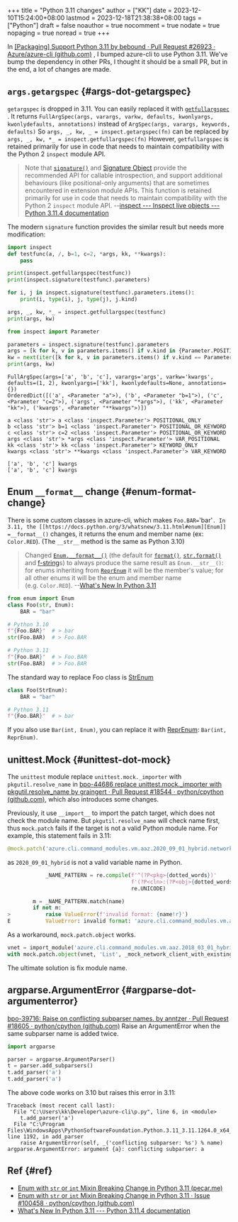 +++
title = "Python 3.11 changes"
author = ["KK"]
date = 2023-12-10T15:24:00+08:00
lastmod = 2023-12-18T21:38:38+08:00
tags = ["Python"]
draft = false
noauthor = true
nocomment = true
nodate = true
nopaging = true
noread = true
+++

In [[Packaging] Support Python 3.11 by bebound · Pull Request #26923 · Azure/azure-cli (github.com)](https://github.com/Azure/azure-cli/pull/26923) , I bumped azure-cli to use Python 3.11. We've bump the dependency in other PRs, I thought it should be a small PR, but in the end, a lot of changes are made.


## `args.getargspec` {#args-dot-getargspec}

`getargspec` is dropped in 3.11. You can easily replaced it with [`getfullargspec`](https://docs.python.org/3/library/inspect.html#inspect.getfullargspec) . It returns `FullArgSpec(args, varargs, varkw, defaults, kwonlyargs, kwonlydefaults, annotations)` instead of `ArgSpec(args, varargs, keywords, defaults)` So `args, _, kw, _ = inspect.getargspec(fn)` can be replaced by `args, _, kw, *_ = inspect.getfullargspec(fn)` However, `getfullargspec` is retained primarily for use in code that needs to maintain compatibility with the Python 2 `inspect` module API.

> Note that [`signature()`](https://docs.python.org/3.11/library/inspect.html#inspect.signature) and [Signature Object](https://docs.python.org/3.11/library/inspect.html#inspect-signature-object) provide the recommended API for callable introspection, and support additional behaviours (like positional-only arguments) that are sometimes encountered in extension module APIs. This function is retained primarily for use in code that needs to maintain compatibility with the Python 2 `inspect` module API. --[inspect --- Inspect live objects --- Python 3.11.4 documentation](https://docs.python.org/3.11/library/inspect.html#inspect.getfullargspec)

The modern `signature` function provides the similar result but needs more modification:

```python
import inspect
def testfunc(a, /, b=1, c=2, *args, kk, **kwargs):
    pass

print(inspect.getfullargspec(testfunc))
print(inspect.signature(testfunc).parameters)

for i, j in inspect.signature(testfunc).parameters.items():
    print(i, type(i), j, type(j), j.kind)

args, _, kw, *_ = inspect.getfullargspec(testfunc)
print(args, kw)

from inspect import Parameter

parameters = inspect.signature(testfunc).parameters
args = [k for k, v in parameters.items() if v.kind in {Parameter.POSITIONAL_OR_KEYWORD, Parameter.POSITIONAL_ONLY}]
kw = next(iter([k for k, v in parameters.items() if v.kind == Parameter.VAR_KEYWORD]), None)
print(args, kw)
```

```nil
FullArgSpec(args=['a', 'b', 'c'], varargs='args', varkw='kwargs', defaults=(1, 2), kwonlyargs=['kk'], kwonlydefaults=None, annotations={})
OrderedDict([('a', <Parameter "a">), ('b', <Parameter "b=1">), ('c', <Parameter "c=2">), ('args', <Parameter "*args">), ('kk', <Parameter "kk">), ('kwargs', <Parameter "**kwargs">)])

a <class 'str'> a <class 'inspect.Parameter'> POSITIONAL_ONLY
b <class 'str'> b=1 <class 'inspect.Parameter'> POSITIONAL_OR_KEYWORD
c <class 'str'> c=2 <class 'inspect.Parameter'> POSITIONAL_OR_KEYWORD
args <class 'str'> *args <class 'inspect.Parameter'> VAR_POSITIONAL
kk <class 'str'> kk <class 'inspect.Parameter'> KEYWORD_ONLY
kwargs <class 'str'> **kwargs <class 'inspect.Parameter'> VAR_KEYWORD

['a', 'b', 'c'] kwargs
['a', 'b', 'c'] kwargs
```


## Enum `__format__` change {#enum-format-change}

There is some custom classes in azure-cli, which makes `Foo.BAR=`'bar'`. In 3.11, the [[https://docs.python.org/3/whatsnew/3.11.html#enum][Enum]] =__format__()` changes, it returns the enum and member name (ex: `Color.RED`). (The `__str__` method is the same as Python 3.10)

> Changed [`Enum.__format__()`](https://docs.python.org/3/library/enum.html#enum.Enum.__format__) (the default for [`format()`](https://docs.python.org/3/library/functions.html#format), [`str.format()`](https://docs.python.org/3/library/stdtypes.html#str.format) and [f-string](https://docs.python.org/3/glossary.html#term-f-string)s) to always produce the same result as `Enum.__str__()`: for enums inheriting from [`ReprEnum`](https://docs.python.org/3/library/enum.html#enum.ReprEnum) it will be the member's value; for all other enums it will be the enum and member name (e.g. `Color.RED`). --[What's New In Python 3.11](https://docs.python.org/3/whatsnew/3.11.html#enum)

```python
from enum import Enum
class Foo(str, Enum):
    BAR = "bar"

# Python 3.10
f"{Foo.BAR}"  # > bar
str(Foo.BAR)  # > Foo.BAR

# Python 3.11
f"{Foo.BAR}"  # > Foo.BAR
str(Foo.BAR)  # > Foo.BAR
```

The standard way to replace Foo class is [StrEnum](https://docs.python.org/3.11/library/enum.html#enum.StrEnum)

```python
class Foo(StrEnum):
    BAR = "bar"

# Python 3.11
f"{Foo.BAR}"  # > bar
```

If you also use `Bar(int, Enum)`, you can replace it with [ReprEnum](https://docs.python.org/3.11/library/enum.html#enum.ReprEnum): `Bar(int, ReprEnum)`.


## unittest.Mock {#unittest-dot-mock}

The `unittest` module replace `unittest.mock._importer` with `pkgutil.resolve_name` in [bpo-44686 replace unittest.mock._importer with pkgutil.resolve_name by graingert · Pull Request #18544 · python/cpython (github.com)](https://github.com/python/cpython/pull/18544), which also introduces some changes.

Previously, it use `__import__` to import the patch target, which does not check the module name. But `pkgutil.resolve_name` will check name first, thus `mock.patch` fails if the target is not a valid Python module name. For example, this statement fails in 3.11:

```python
@mock.patch('azure.cli.command_modules.vm.aaz.2020_09_01_hybrid.network.vnet.List', _mock_network_client_with_existing_vnet_location)
```

as `2020_09_01_hybrid` is not a valid variable name in Python.

```python
            _NAME_PATTERN = re.compile(f'^(?P<pkg>{dotted_words})'
                                       f'(?P<cln>:(?P<obj>{dotted_words})?)?$',
                                       re.UNICODE)

        m = _NAME_PATTERN.match(name)
        if not m:
>           raise ValueError(f'invalid format: {name!r}')
E           ValueError: invalid format: 'azure.cli.command_modules.vm.aaz.2020_09_01_hybrid.network.vnet'
```

As a workaround, `mock.patch.object` works.

```python
vnet = import_module('azure.cli.command_modules.vm.aaz.2018_03_01_hybrid.network.vnet')
with mock.patch.object(vnet, 'List', _mock_network_client_with_existing_vnet):
```

The ultimate solution is fix module name.


## argparse.ArgumentError {#argparse-dot-argumenterror}

[bpo-39716: Raise on conflicting subparser names. by anntzer · Pull Request #18605 · python/cpython (github.com)](https://github.com/python/cpython/pull/18605) Raise an ArgumentError when the same subparser name is added twice.

```python
import argparse

parser = argparse.ArgumentParser()
t = parser.add_subparsers()
t.add_parser('a')
t.add_parser('a')
```

The above code works on 3.10 but raises this error in 3.11:

```nil
Traceback (most recent call last):
  File "C:\Users\kk\Developer\azure-cli\p.py", line 6, in <module>
    t.add_parser('a')
  File "C:\Program Files\WindowsApps\PythonSoftwareFoundation.Python.3.11_3.11.1264.0_x64__qbz5n2kfra8p0\Lib\argparse.py", line 1192, in add_parser
    raise ArgumentError(self, _('conflicting subparser: %s') % name)
argparse.ArgumentError: argument {a}: conflicting subparser: a
```


## Ref {#ref}

-   [Enum with `str` or `int` Mixin Breaking Change in Python 3.11 (pecar.me)](https://blog.pecar.me/python-enum)
-   [Enum with `str` or `int` Mixin Breaking Change in Python 3.11 · Issue #100458 · python/cpython (github.com)](https://github.com/python/cpython/issues/100458)
-   [What's New In Python 3.11 --- Python 3.11.4 documentation](https://docs.python.org/3/whatsnew/3.11.html)
